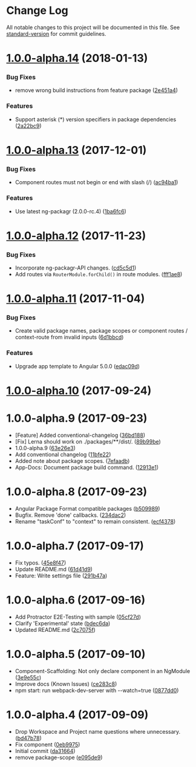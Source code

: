# Change Log

All notable changes to this project will be documented in this file. See [standard-version](https://github.com/conventional-changelog/standard-version) for commit guidelines.

<a name="1.0.0-alpha.14"></a>
# [1.0.0-alpha.14](https://github.com/about-code/slush-ng-monorepo/compare/v1.0.0-alpha.13...v1.0.0-alpha.14) (2018-01-13)


### Bug Fixes

* remove wrong build instructions from feature package ([2e451a4](https://github.com/about-code/slush-ng-monorepo/commit/2e451a4))


### Features

* Support asterisk (*) version specifiers in package dependencies ([2a22bc9](https://github.com/about-code/slush-ng-monorepo/commit/2a22bc9))



<a name="1.0.0-alpha.13"></a>
# [1.0.0-alpha.13](https://github.com/about-code/slush-ng-monorepo/compare/v1.0.0-alpha.12...v1.0.0-alpha.13) (2017-12-01)


### Bug Fixes

* Component routes must not begin or end with slash (/) ([ac94ba1](https://github.com/about-code/slush-ng-monorepo/commit/ac94ba1))


### Features

* Use latest ng-packagr (2.0.0-rc.4) ([1ba6fc6](https://github.com/about-code/slush-ng-monorepo/commit/1ba6fc6))



<a name="1.0.0-alpha.12"></a>
# [1.0.0-alpha.12](https://github.com/about-code/slush-ng-monorepo/compare/v1.0.0-alpha.11...v1.0.0-alpha.12) (2017-11-23)

### Bug Fixes

* Incorporate ng-packagr-API changes. ([cd5c5d1](https://github.com/about-code/slush-ng-monorepo/commit/cd5c5d1))
* Add routes via `RouterModule.forChild()` in route modules. ([fff1ae8](https://github.com/about-code/slush-ng-monorepo/commit/fff1ae8))

<a name="1.0.0-alpha.11"></a>
# [1.0.0-alpha.11](https://github.com/about-code/slush-ng-monorepo/compare/v1.0.0-alpha.10...v1.0.0-alpha.11) (2017-11-04)


### Bug Fixes

* Create valid package names, package scopes or component routes / context-route from invalid inputs ([6d1bbcd](https://github.com/about-code/slush-ng-monorepo/commit/6d1bbcd))


### Features

* Upgrade app template to Angular 5.0.0 ([edac09d](https://github.com/about-code/slush-ng-monorepo/commit/edac09d))



<a name="1.0.0-alpha.10"></a>
# [1.0.0-alpha.10](https://github.com/about-code/slush-ng-monorepo/compare/v1.0.0-alpha.9...v1.0.0-alpha.10) (2017-09-24)



<a name="1.0.0-alpha.9"></a>
# 1.0.0-alpha.9 (2017-09-23)

* [Feature] Added conventional-changelog ([36bd188](https://github.com/about-code/slush-ng-monorepo/commit/36bd188))
* [Fix] Lerna should work on ./packages/**/dist/. ([89b99be](https://github.com/about-code/slush-ng-monorepo/commit/89b99be))
* 1.0.0-alpha.9 ([63e26e3](https://github.com/about-code/slush-ng-monorepo/commit/63e26e3))
* Add conventional changelog ([11bfe22](https://github.com/about-code/slush-ng-monorepo/commit/11bfe22))
* Added note about package scopes. ([7efaadb](https://github.com/about-code/slush-ng-monorepo/commit/7efaadb))
* App-Docs: Document package build command. ([12913e1](https://github.com/about-code/slush-ng-monorepo/commit/12913e1))



<a name="1.0.0-alpha.8"></a>
# 1.0.0-alpha.8 (2017-09-23)

* Angular Package Format compatible packages ([b509989](https://github.com/about-code/slush-ng-monorepo/commit/b509989))
* Bugfix. Remove 'done' callbacks. ([234dac2](https://github.com/about-code/slush-ng-monorepo/commit/234dac2))
* Rename "taskConf" to "context" to remain consistent. ([ecf4378](https://github.com/about-code/slush-ng-monorepo/commit/ecf4378))



<a name="1.0.0-alpha.7"></a>
# 1.0.0-alpha.7 (2017-09-17)

* Fix typos. ([45e8f47](https://github.com/about-code/slush-ng-monorepo/commit/45e8f47))
* Update README.md ([61d41d9](https://github.com/about-code/slush-ng-monorepo/commit/61d41d9))
* Feature: Write settings file ([291b47a](https://github.com/about-code/slush-ng-monorepo/commit/291b47a))



<a name="1.0.0-alpha.6"></a>
# 1.0.0-alpha.6 (2017-09-16)

* Add Protractor E2E-Testing with sample ([05cf27d](https://github.com/about-code/slush-ng-monorepo/commit/05cf27d))
* Clarify 'Experimental' state ([bdec6da](https://github.com/about-code/slush-ng-monorepo/commit/bdec6da))
* Updated README.md ([2c7075f](https://github.com/about-code/slush-ng-monorepo/commit/2c7075f))



<a name="1.0.0-alpha.5"></a>
# 1.0.0-alpha.5 (2017-09-10)

* Component-Scaffolding: Not only declare component in an NgModule ([3e9e55c](https://github.com/about-code/slush-ng-monorepo/commit/3e9e55c))
* Improve docs (Known Issues) ([ce283c8](https://github.com/about-code/slush-ng-monorepo/commit/ce283c8))
* npm start: run webpack-dev-server with --watch=true ([0877dd0](https://github.com/about-code/slush-ng-monorepo/commit/0877dd0))



<a name="1.0.0-alpha.4"></a>
# 1.0.0-alpha.4 (2017-09-09)

* Drop Workspace and Project name questions where unnecessary. ([bd47b78](https://github.com/about-code/slush-ng-monorepo/commit/bd47b78))
* Fix component ([0eb9975](https://github.com/about-code/slush-ng-monorepo/commit/0eb9975))
* Initial commit ([da31664](https://github.com/about-code/slush-ng-monorepo/commit/da31664))
* remove package-scope ([e095de9](https://github.com/about-code/slush-ng-monorepo/commit/e095de9))

